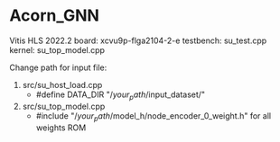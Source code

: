 # Acorn_GNN

Vitis HLS 2022.2
board: xcvu9p-flga2104-2-e
testbench: su_test.cpp
kernel: su_top_model.cpp

Change path for input file:

1. src/su_host_load.cpp
   - #define DATA_DIR "/$your_path$/input_dataset/"
2. src/su_top_model.cpp
   - #include "/$your_path$/model_h/node_encoder_0_weight.h"  for all weights ROM

